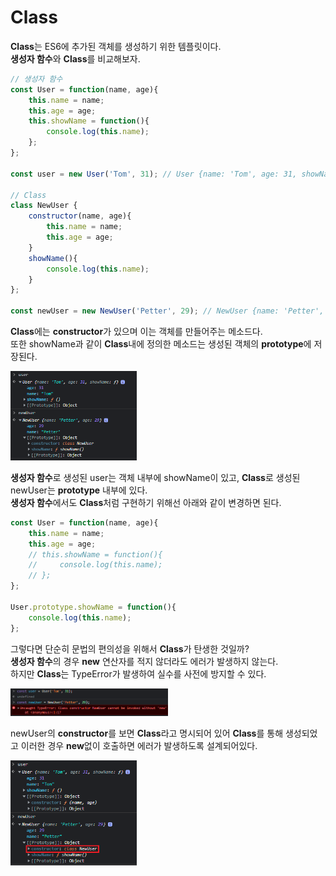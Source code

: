 Class
=============

**Class**는 ES6에 추가된 객체를 생성하기 위한 템플릿이다.   
**생성자 함수**와 **Class**를 비교해보자.
```javascript
// 생성자 함수
const User = function(name, age){
    this.name = name;
    this.age = age;
    this.showName = function(){
        console.log(this.name);
    };
};

const user = new User('Tom', 31); // User {name: 'Tom', age: 31, showName: ƒ}

// Class
class NewUser {
    constructor(name, age){
        this.name = name;
        this.age = age;
    }
    showName(){
        console.log(this.name);
    }
};

const newUser = new NewUser('Petter', 29); // NewUser {name: 'Petter', age: 29}
```
**Class**에는 **constructor**가 있으며 이는 객체를 만들어주는 메소드다.   
또한 showName과 같이 **Class**내에 정의한 메소드는 생성된 객체의 **prototype**에 저장된다.

<img src = "../img/class.png" width = "40%" height = "40%">  

**생성자 함수**로 생성된 user는 객체 내부에 showName이 있고, **Class**로 생성된 newUser는 **prototype** 내부에 있다.   
**생성자 함수**에서도 **Class**처럼 구현하기 위해선 아래와 같이 변경하면 된다.
```javascript
const User = function(name, age){
    this.name = name;
    this.age = age;
    // this.showName = function(){
    //     console.log(this.name);
    // };
};

User.prototype.showName = function(){
    console.log(this.name);
};
```
그렇다면 단순히 문법의 편의성을 위해서 **Class**가 탄생한 것일까?   
**생성자 함수**의 경우 **new** 연산자를 적지 않더라도 에러가 발생하지 않는다.   
하지만 **Class**는 TypeError가 발생하여 실수를 사전에 방지할 수 있다.

<img src = "../img/class_typeError.png" width = "50%" height = "50%">  

newUser의 **constructor**를 보면 **Class**라고 명시되어 있어 **Class**를 통해 생성되었고 이러한 경우 **new**없이 호출하면 에러가 발생하도록 설계되어있다.

<img src = "../img/class_constructor.png" width = "40%" height = "40%"> 